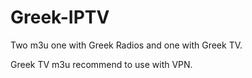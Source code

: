 # Greek-IPTV

Two m3u one with Greek Radios and one with Greek TV.

Greek TV m3u recommend to use with VPN.
